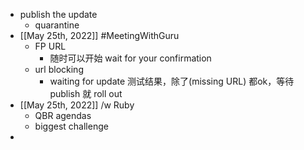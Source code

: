 - publish the update
	- quarantine
- [[May 25th, 2022]] #MeetingWithGuru
	- FP URL
		- 随时可以开始 wait for your confirmation
	- url blocking
		- waiting for update  测试结果，除了(missing URL) 都ok，等待 publish 就 roll out
- [[May 25th, 2022]] /w Ruby
	- QBR agendas
	- biggest challenge
-